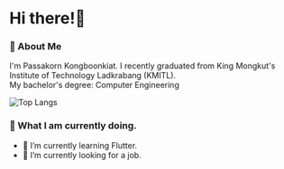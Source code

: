 # Hi there!👋
### 💬 About Me
I'm Passakorn Kongboonkiat. I recently graduated from King Mongkut's Institute of Technology Ladkrabang (KMITL).<br>
My bachelor's degree: Computer Engineering

![Top Langs](https://github-readme-stats.vercel.app/api/top-langs/?username=Pskmax&layout=compact)

### 💬 What I am currently doing.
- 🌱 I’m currently learning Flutter.
- 🔭 I’m currently looking for a job.


<!--
**Pskmax/Pskmax** is a ✨ _special_ ✨ repository because its `README.md` (this file) appears on your GitHub profile.

Here are some ideas to get you started:

- 🔭 I’m currently working on ...
- 🌱 I’m currently learning ...
- 👯 I’m looking to collaborate on ...
- 🤔 I’m looking for help with ...
- 💬 Ask me about ...
- 📫 How to reach me: ...
- 😄 Pronouns: ...
- ⚡ Fun fact: ...
-->

